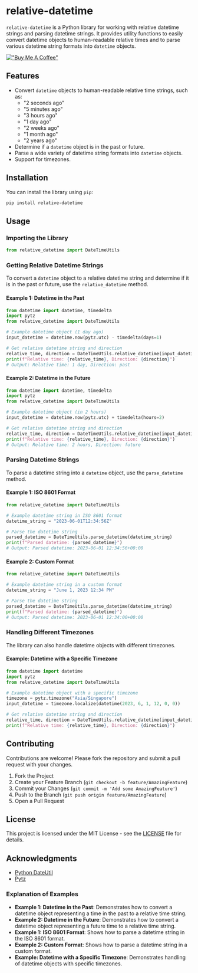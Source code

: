 # relative-datetime

`relative-datetime` is a Python library for working with relative datetime strings and parsing datetime strings. It provides utility functions to easily convert datetime objects to human-readable relative times and to parse various datetime string formats into `datetime` objects.

[!["Buy Me A Coffee"](https://www.buymeacoffee.com/assets/img/custom_images/orange_img.png)](https://www.buymeacoffee.com/mihirk)

## Features

- Convert `datetime` objects to human-readable relative time strings, such as:
  - "2 seconds ago"
  - "5 minutes ago"
  - "3 hours ago"
  - "1 day ago"
  - "2 weeks ago"
  - "1 month ago"
  - "2 years ago"
- Determine if a `datetime` object is in the past or future.
- Parse a wide variety of datetime string formats into `datetime` objects.
- Support for timezones.

## Installation

You can install the library using `pip`:

```bash
pip install relative-datetime
```

## Usage

### Importing the Library

```python
from relative_datetime import DateTimeUtils
```

### Getting Relative Datetime Strings

To convert a `datetime` object to a relative datetime string and determine if it is in the past or future, use the `relative_datetime` method.

#### Example 1: Datetime in the Past

```python
from datetime import datetime, timedelta
import pytz
from relative_datetime import DateTimeUtils

# Example datetime object (1 day ago)
input_datetime = datetime.now(pytz.utc) - timedelta(days=1)

# Get relative datetime string and direction
relative_time, direction = DateTimeUtils.relative_datetime(input_datetime)
print(f"Relative time: {relative_time}, Direction: {direction}")
# Output: Relative time: 1 day, Direction: past
```

#### Example 2: Datetime in the Future

```python
from datetime import datetime, timedelta
import pytz
from relative_datetime import DateTimeUtils

# Example datetime object (in 2 hours)
input_datetime = datetime.now(pytz.utc) + timedelta(hours=2)

# Get relative datetime string and direction
relative_time, direction = DateTimeUtils.relative_datetime(input_datetime)
print(f"Relative time: {relative_time}, Direction: {direction}")
# Output: Relative time: 2 hours, Direction: future
```

### Parsing Datetime Strings

To parse a datetime string into a `datetime` object, use the `parse_datetime` method.

#### Example 1: ISO 8601 Format

```python
from relative_datetime import DateTimeUtils

# Example datetime string in ISO 8601 format
datetime_string = "2023-06-01T12:34:56Z"

# Parse the datetime string
parsed_datetime = DateTimeUtils.parse_datetime(datetime_string)
print(f"Parsed datetime: {parsed_datetime}")
# Output: Parsed datetime: 2023-06-01 12:34:56+00:00
```

#### Example 2: Custom Format

```python
from relative_datetime import DateTimeUtils

# Example datetime string in a custom format
datetime_string = "June 1, 2023 12:34 PM"

# Parse the datetime string
parsed_datetime = DateTimeUtils.parse_datetime(datetime_string)
print(f"Parsed datetime: {parsed_datetime}")
# Output: Parsed datetime: 2023-06-01 12:34:00+00:00
```

### Handling Different Timezones

The library can also handle datetime objects with different timezones.

#### Example: Datetime with a Specific Timezone

```python
from datetime import datetime
import pytz
from relative_datetime import DateTimeUtils

# Example datetime object with a specific timezone
timezone = pytz.timezone("Asia/Singapore")
input_datetime = timezone.localize(datetime(2023, 6, 1, 12, 0, 0))

# Get relative datetime string and direction
relative_time, direction = DateTimeUtils.relative_datetime(input_datetime)
print(f"Relative time: {relative_time}, Direction: {direction}")
```

## Contributing

Contributions are welcome! Please fork the repository and submit a pull request with your changes.

1. Fork the Project
2. Create your Feature Branch (`git checkout -b feature/AmazingFeature`)
3. Commit your Changes (`git commit -m 'Add some AmazingFeature'`)
4. Push to the Branch (`git push origin feature/AmazingFeature`)
5. Open a Pull Request

## License

This project is licensed under the MIT License - see the [LICENSE](LICENSE) file for details.

## Acknowledgments

- [Python DateUtil](https://dateutil.readthedocs.io/)
- [Pytz](https://pythonhosted.org/pytz/)


### Explanation of Examples

- **Example 1: Datetime in the Past**: Demonstrates how to convert a datetime object representing a time in the past to a relative time string.
- **Example 2: Datetime in the Future**: Demonstrates how to convert a datetime object representing a future time to a relative time string.
- **Example 1: ISO 8601 Format**: Shows how to parse a datetime string in the ISO 8601 format.
- **Example 2: Custom Format**: Shows how to parse a datetime string in a custom format.
- **Example: Datetime with a Specific Timezone**: Demonstrates handling of datetime objects with specific timezones.


